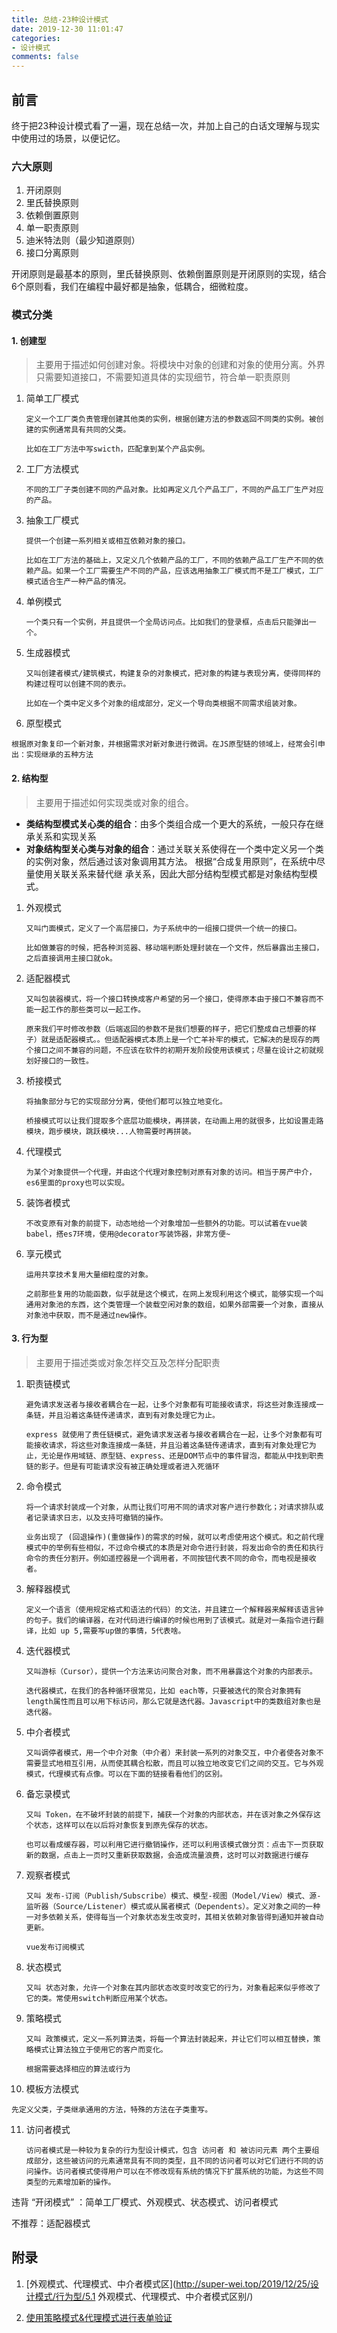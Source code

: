 ```yaml
---
title: 总结-23种设计模式
date: 2019-12-30 11:01:47
categories:
- 设计模式
comments: false
---
```




## 前言

终于把23种设计模式看了一遍，现在总结一次，并加上自己的白话文理解与现实中使用过的场景，以便记忆。

<!-- more -->


### 六大原则

1. 开闭原则
2. 里氏替换原则
3. 依赖倒置原则
4. 单一职责原则
5. 迪米特法则（最少知道原则）
6. 接口分离原则

开闭原则是最基本的原则，里氏替换原则、依赖倒置原则是开闭原则的实现，结合6个原则看，我们在编程中最好都是抽象，低耦合，细微粒度。



### 模式分类

#### 1. 创建型

> 主要用于描述如何创建对象。将模块中对象的创建和对象的使用分离。外界只需要知道接口，不需要知道具体的实现细节，符合单一职责原则

1. 简单工厂模式

   `定义一个工厂类负责管理创建其他类的实例，根据创建方法的参数返回不同类的实例。被创建的实例通常具有共同的父类。`

   `比如在工厂方法中写swicth，匹配拿到某个产品实例。`

2. 工厂方法模式

   `不同的工厂子类创建不同的产品对象。比如再定义几个产品工厂，不同的产品工厂生产对应的产品。`

3. 抽象工厂模式

   `提供一个创建一系列相关或相互依赖对象的接口。`

   `比如在工厂方法的基础上，又定义几个依赖产品的工厂，不同的依赖产品工厂生产不同的依赖产品。如果一个工厂需要生产不同的产品，应该选用抽象工厂模式而不是工厂模式，工厂模式适合生产一种产品的情况。`

4. 单例模式

   `一个类只有一个实例，并且提供一个全局访问点。比如我们的登录框，点击后只能弹出一个。`

5. 生成器模式

   `又叫创建者模式/建筑模式，构建复杂的对象模式，把对象的构建与表现分离，使得同样的构建过程可以创建不同的表示。`

   `比如在一个类中定义多个对象的组成部分，定义一个导向类根据不同需求组装对象。`

6. 原型模式

  `根据原对象复印一个新对象，并根据需求对新对象进行微调。在JS原型链的领域上，经常会引申出：实现继承的五种方法`



#### 2. 结构型

> 主要用于描述如何实现类或对象的组合。
>

- **类结构型模式关心类的组合**：由多个类组合成一个更大的系统，一般只存在继承关系和实现关系
- **对象结构型关心类与对象的组合**：通过关联关系使得在一个类中定义另一个类的实例对象，然后通过该对象调用其方法。 根据“合成复用原则”，在系统中尽量使用关联关系来替代继 承关系，因此大部分结构型模式都是对象结构型模式。

1. 外观模式

   `又叫门面模式，定义了一个高层接口，为子系统中的一组接口提供一个统一的接口。`

   `比如做兼容的时候，把各种浏览器、移动端判断处理封装在一个文件，然后暴露出主接口，之后直接调用主接口就ok。`

2. 适配器模式

   `又叫包装器模式，将一个接口转换成客户希望的另一个接口，使得原本由于接口不兼容而不能一起工作的那些类可以一起工作。`

   `原来我们平时修改参数（后端返回的参数不是我们想要的样子，把它们整成自己想要的样子）就是适配器模式。。但适配器模式本质上是一个亡羊补牢的模式，它解决的是现存的两个接口之间不兼容的问题，不应该在软件的初期开发阶段使用该模式；尽量在设计之初就规划好接口的一致性。`

3. 桥接模式

   `将抽象部分与它的实现部分分离，使他们都可以独立地变化。`

   `桥接模式可以让我们提取多个底层功能模块，再拼装，在动画上用的就很多，比如设置走路模块，跑步模块，跳跃模块...人物需要时再拼装。`

4. 代理模式

   `为某个对象提供一个代理，并由这个代理对象控制对原有对象的访问。相当于房产中介，es6里面的proxy也可以实现。`

5. 装饰者模式

   `不改变原有对象的前提下，动态地给一个对象增加一些额外的功能。可以试着在vue装babel，搭es7环境，使用@decorator写装饰器，非常方便~`

6. 享元模式

   `运用共享技术复用大量细粒度的对象。`
   
   `之前那些复用的功能函数，似乎就是这个模式，在网上发现利用这个模式，能够实现一个叫通用对象池的东西，这个类管理一个装载空闲对象的数组，如果外部需要一个对象，直接从对象池中获取，而不是通过new操作。`



#### 3. 行为型

> 主要用于描述类或对象怎样交互及怎样分配职责
>

1. 职责链模式

   `避免请求发送者与接收者耦合在一起，让多个对象都有可能接收请求，将这些对象连接成一条链，并且沿着这条链传递请求，直到有对象处理它为止。`

   `express 就使用了责任链模式，避免请求发送者与接收者耦合在一起，让多个对象都有可能接收请求，将这些对象连接成一条链，并且沿着这条链传递请求，直到有对象处理它为止，无论是作用域链、原型链、express、还是DOM节点中的事件冒泡，都能从中找到职责链的影子。但是有可能请求没有被正确处理或者进入死循环`

2. 命令模式

   `将一个请求封装成一个对象，从而让我们可用不同的请求对客户进行参数化；对请求排队或者记录请求日志，以及支持可撤销的操作。`

   `业务出现了 (回退操作)(重做操作)的需求的时候，就可以考虑使用这个模式。和之前代理模式中的举例有些相似，不过命令模式的本质是对命令进行封装，将发出命令的责任和执行命令的责任分割开。例如遥控器是一个调用者，不同按钮代表不同的命令，而电视是接收者。`

3. 解释器模式

   `定义一个语言（使用规定格式和语法的代码）的文法，并且建立一个解释器来解释该语言钟的句子。我们的编译器，在对代码进行编译的时候也用到了该模式。就是对一条指令进行翻译，比如 up 5,需要写up做的事情，5代表啥。`

4. 迭代器模式

   `又叫游标（Cursor），提供一个方法来访问聚合对象，而不用暴露这个对象的内部表示。`

   `迭代器模式，在我们的各种循环很常见，比如 each等，只要被迭代的聚合对象拥有length属性而且可以用下标访问，那么它就是迭代器。Javascript中的类数组对象也是迭代器。`

5. 中介者模式

   `又叫调停者模式，用一个中介对象（中介者）来封装一系列的对象交互，中介者使各对象不需要显式地相互引用，从而使其耦合松散，而且可以独立地改变它们之间的交互。它与外观模式，代理模式有点像。可以在下面的链接看看他们的区别。`

6. 备忘录模式

   `又叫 Token，在不破坏封装的前提下，捕获一个对象的内部状态，并在该对象之外保存这个状态，这样可以在以后将对象恢复到原先保存的状态。`

   `也可以看成缓存器，可以利用它进行撤销操作，还可以利用该模式做分页：点击下一页获取新的数据，点击上一页时又重新获取数据，会造成流量浪费，这时可以对数据进行缓存`

7. 观察者模式

   `又叫 发布-订阅（Publish/Subscribe）模式、模型-视图（Model/View）模式、源-监听器（Source/Listener）模式或从属者模式（Dependents）。定义对象之间的一种一对多依赖关系，使得每当一个对象状态发生改变时，其相关依赖对象皆得到通知并被自动更新。`

   `vue发布订阅模式`

8. 状态模式

   `又叫 状态对象，允许一个对象在其内部状态改变时改变它的行为，对象看起来似乎修改了它的类。常使用switch判断应用某个状态。`

9. 策略模式

   `又叫 政策模式，定义一系列算法类，将每一个算法封装起来，并让它们可以相互替换，策略模式让算法独立于使用它的客户而变化。`

   `根据需要选择相应的算法或行为`

10. 模板方法模式

   `先定义父类，子类继承通用的方法，特殊的方法在子类重写。`

11. 访问者模式

    `访问者模式是一种较为复杂的行为型设计模式，包含 访问者 和 被访问元素 两个主要组成部分，这些被访问的元素通常具有不同的类型，且不同的访问者可以对它们进行不同的访问操作。访问者模式使得用户可以在不修改现有系统的情况下扩展系统的功能，为这些不同类型的元素增加新的操作。`



违背 “开闭模式” ：简单工厂模式、外观模式、状态模式、访问者模式

不推荐：适配器模式



## 附录

1. [外观模式、代理模式、中介者模式区](http://super-wei.top/2019/12/25/设计模式/行为型/5.1 外观模式、代理模式、中介者模式区别/)

2. [使用策略模式&代理模式进行表单验证](http://super-wei.top/2019/12/25/%E8%AE%BE%E8%AE%A1%E6%A8%A1%E5%BC%8F/%E8%A1%8C%E4%B8%BA%E5%9E%8B/9.1%20%E4%BD%BF%E7%94%A8%E7%AD%96%E7%95%A5%E6%A8%A1%E5%BC%8F&%E4%BB%A3%E7%90%86%E6%A8%A1%E5%BC%8F%E8%BF%9B%E8%A1%8C%E8%A1%A8%E5%8D%95%E9%AA%8C%E8%AF%81/)
